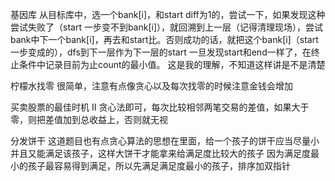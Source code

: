 基因库
从目标库中，选一个bank[i]，和start diff为1的，尝试一下，如果发现这种尝试失败了（start 一步变不到bank[i]），就回溯到上一层（记得清理现场），尝试bank中下一个bank[i]，再去和start比。否则成功的话，就把这个bank[i]（start一步变成的），dfs到下一层作为下一层的start
一旦发现start和end一样了，在终止条件中记录目前为止count的最小值。
这是我的理解，不知道这样讲是不是清楚

柠檬水找零
很简单，注意有点像贪心以及每次找零的时候注意金钱会增加

买卖股票的最佳时机 II 
贪心法即可，每次比较相邻两笔交易的差值，如果大于零，则把差值加到总收益上，否则就无视

分发饼干
这道题目也有点贪心算法的思想在里面，给一个孩子的饼干应当尽量小并且又能满足该孩子，这样大饼干才能拿来给满足度比较大的孩子
因为满足度最小的孩子最容易得到满足，所以先满足满足度最小的孩子，排序加双指针



